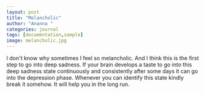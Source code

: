 ```yaml
---
layout: post
title: "Melancholic"
author: "Ananna "
categories: journal
tags: [documentation,sample]
image: melancholic.jpg
---
```


I don't know why sometimes I feel so melancholic.  And I think this is the first step to go into deep sadness. If your brain develops a taste to go into this deep sadness state continuously and consistently after some days it can go into the depression phase. Whenever you can identify this state kindly break it somehow. It will help you in the long run. 
